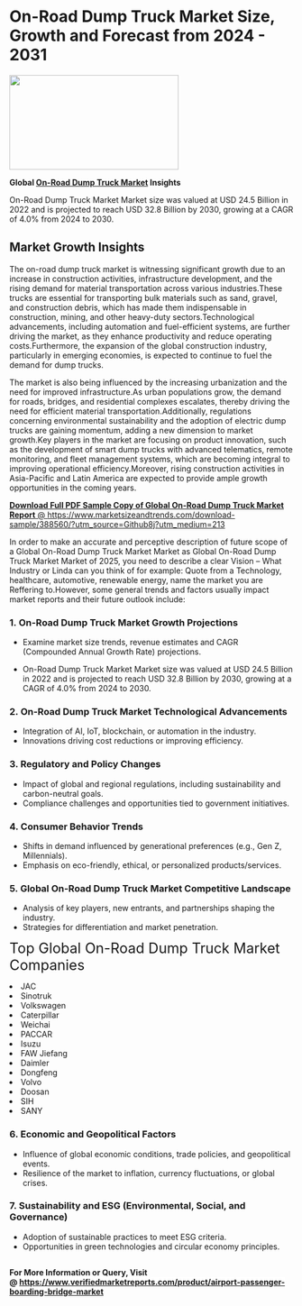 <H1>On-Road Dump Truck Market Size, Growth and Forecast from 2024 - 2031</H1><img class="aligncenter size-medium wp-image-584254" src="https://thirdeyenews.in/wp-content/uploads/2024/09/Global-Market-Research-300x168.jpeg" alt="" width="300" height="168" /><p><strong>Global&nbsp;<a href="https://www.marketsizeandtrends.com/download-sample/388560/?utm_source=Github8j?utm_medium=213">On-Road Dump Truck Market</a> Insights</strong></p><p>On-Road Dump Truck Market Market size was valued at USD 24.5 Billion in 2022 and is projected to reach USD 32.8 Billion by 2030, growing at a CAGR of 4.0% from 2024 to 2030.</p><p><h2>Market Growth Insights</h2> <p>The on-road dump truck market is witnessing significant growth due to an increase in construction activities, infrastructure development, and the rising demand for material transportation across various industries.These trucks are essential for transporting bulk materials such as sand, gravel, and construction debris, which has made them indispensable in construction, mining, and other heavy-duty sectors.Technological advancements, including automation and fuel-efficient systems, are further driving the market, as they enhance productivity and reduce operating costs.Furthermore, the expansion of the global construction industry, particularly in emerging economies, is expected to continue to fuel the demand for dump trucks.</p> <p><a href="#"></a></p> <p>The market is also being influenced by the increasing urbanization and the need for improved infrastructure.As urban populations grow, the demand for roads, bridges, and residential complexes escalates, thereby driving the need for efficient material transportation.Additionally, regulations concerning environmental sustainability and the adoption of electric dump trucks are gaining momentum, adding a new dimension to market growth.Key players in the market are focusing on product innovation, such as the development of smart dump trucks with advanced telematics, remote monitoring, and fleet management systems, which are becoming integral to improving operational efficiency.Moreover, rising construction activities in Asia-Pacific and Latin America are expected to provide ample growth opportunities in the coming years.<p><a href="#"></p><p><span class=""><strong>Download Full PDF Sample Copy of Global On-Road Dump Truck Market Report</strong> @ <a href="https://www.marketsizeandtrends.com/download-sample/388560/?utm_source=Github8j?utm_medium=213" target="_blank">https://www.marketsizeandtrends.com/download-sample/388560/?utm_source=Github8j?utm_medium=213</a></span></p><p>In order to make an accurate and perceptive description of future scope of a Global&nbsp;On-Road Dump Truck Market Market as Global&nbsp;On-Road Dump Truck Market Market of 2025, you need to describe a clear Vision &ndash; What Industry or Linda can you think of for example: Quote from a Technology, healthcare, automotive, renewable energy, name the market you are Reffering to.However, some general trends and factors usually impact market reports and their future outlook include:</p><h3>1.&nbsp;<strong>On-Road Dump Truck Market Growth Projections</strong></h3><ul><li>Examine market size trends, revenue estimates and CAGR (Compounded Annual Growth Rate) projections.</li><li><p>On-Road Dump Truck Market Market size was valued at USD 24.5 Billion in 2022 and is projected to reach USD 32.8 Billion by 2030, growing at a CAGR of 4.0% from 2024 to 2030.</p></li></ul><h3>2.&nbsp;<strong>On-Road Dump Truck Market Technological Advancements</strong></h3><ul><li>Integration of AI, IoT, blockchain, or automation in the industry.</li><li>Innovations driving cost reductions or improving efficiency.</li></ul><h3>3.&nbsp;<strong>Regulatory and Policy Changes</strong></h3><ul><li>Impact of global and regional regulations, including sustainability and carbon-neutral goals.</li><li>Compliance challenges and opportunities tied to government initiatives.</li></ul><h3>4.&nbsp;<strong>Consumer Behavior Trends</strong></h3><ul><li>Shifts in demand influenced by generational preferences (e.g., Gen Z, Millennials).</li><li>Emphasis on eco-friendly, ethical, or personalized products/services.</li></ul><h3>5.&nbsp;<strong>Global On-Road Dump Truck Market Competitive Landscape</strong></h3><ul><li>Analysis of key players, new entrants, and partnerships shaping the industry.</li><li>Strategies for differentiation and market penetration.</li></ul><p data-pm-slice="1 1 []"><span style="color: inherit; font-family: inherit; font-size: 25px;">Top Global On-Road Dump Truck Market Companies</span></p><div class="" data-test-id=""><p><li>JAC</li><li> Sinotruk</li><li> Volkswagen</li><li> Caterpillar</li><li> Weichai</li><li> PACCAR</li><li> Isuzu</li><li> FAW Jiefang</li><li> Daimler</li><li> Dongfeng</li><li> Volvo</li><li> Doosan</li><li> SIH</li><li> SANY</li></p></div><h3>6.&nbsp;<strong>Economic and Geopolitical Factors</strong></h3><ul><li>Influence of global economic conditions, trade policies, and geopolitical events.</li><li>Resilience of the market to inflation, currency fluctuations, or global crises.</li></ul><h3>7.&nbsp;<strong>Sustainability and ESG (Environmental, Social, and Governance)</strong></h3><ul><li>Adoption of sustainable practices to meet ESG criteria.</li><li>Opportunities in green technologies and circular economy principles.</li></ul><h2><strong style="font-size: 14px;">For More Information or Query, Visit @&nbsp;</strong><a style="background-color: #ffffff; font-size: 14px;" href="https://www.marketsizeandtrends.com/report/on-road-dump-truck-market/" target="_blank">https://www.verifiedmarketreports.com/product/airport-passenger-boarding-bridge-market</a></h2>